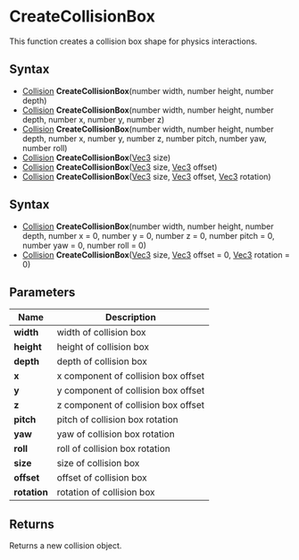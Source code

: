 # CreateCollisionBox #
This function creates a collision box shape for physics interactions.

## Syntax ##
- [Collision](CPP_Collision.md) **CreateCollisionBox**(number width, number height, number depth)
- [Collision](CPP_Collision.md) **CreateCollisionBox**(number width, number height, number depth, number x, number y, number z)
- [Collision](CPP_Collision.md) **CreateCollisionBox**(number width, number height, number depth, number x, number y, number z, number pitch, number yaw, number roll)
- [Collision](CPP_Collision.md) **CreateCollisionBox**([Vec3](CPP_Vec3.md) size)
- [Collision](CPP_Collision.md) **CreateCollisionBox**([Vec3](CPP_Vec3.md) size, [Vec3](CPP_Vec3.md) offset)
- [Collision](CPP_Collision.md) **CreateCollisionBox**([Vec3](CPP_Vec3.md) size, [Vec3](CPP_Vec3.md) offset, [Vec3](CPP_Vec3.md) rotation)

## Syntax ##
- [Collision](CPP_Collision.md) **CreateCollisionBox**(number width, number height, number depth, number x = 0, number y = 0, number z = 0, number pitch = 0, number yaw = 0, number roll = 0)
- [Collision](CPP_Collision.md) **CreateCollisionBox**([Vec3](CPP_Vec3.md) size, [Vec3](CPP_Vec3.md) offset = 0, [Vec3](CPP_Vec3.md) rotation = 0)

## Parameters ##
|Name|Description|
|---|----|
|**width**|width of collision box|
|**height**|height of collision box|
|**depth**|depth of collision box|
|**x**|x component of collision box offset|
|**y**|y component of collision box offset|
|**z**|z component of collision box offset|
|**pitch**|pitch of collision box rotation|
|**yaw**|yaw of collision box rotation|
|**roll**|roll of collision box rotation|
|**size**|size of collision box|
|**offset**|offset of collision box|
|**rotation**|rotation of collision box|

## Returns ##
Returns a new collision object.
